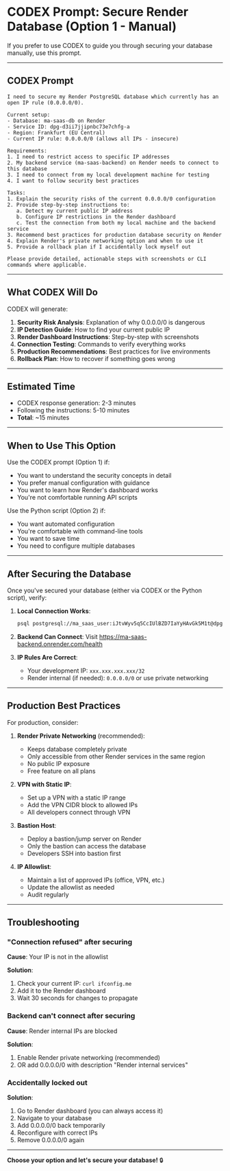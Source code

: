 # CODEX Prompt: Secure Render Database (Option 1 - Manual)

If you prefer to use CODEX to guide you through securing your database manually, use this prompt.

---

## CODEX Prompt

```
I need to secure my Render PostgreSQL database which currently has an open IP rule (0.0.0.0/0). 

Current setup:
- Database: ma-saas-db on Render
- Service ID: dpg-d3ii7jjipnbc73e7chfg-a
- Region: Frankfurt (EU Central)
- Current IP rule: 0.0.0.0/0 (allows all IPs - insecure)

Requirements:
1. I need to restrict access to specific IP addresses
2. My backend service (ma-saas-backend) on Render needs to connect to this database
3. I need to connect from my local development machine for testing
4. I want to follow security best practices

Tasks:
1. Explain the security risks of the current 0.0.0.0/0 configuration
2. Provide step-by-step instructions to:
   a. Detect my current public IP address
   b. Configure IP restrictions in the Render dashboard
   c. Test the connection from both my local machine and the backend service
3. Recommend best practices for production database security on Render
4. Explain Render's private networking option and when to use it
5. Provide a rollback plan if I accidentally lock myself out

Please provide detailed, actionable steps with screenshots or CLI commands where applicable.
```

---

## What CODEX Will Do

CODEX will generate:

1. **Security Risk Analysis**: Explanation of why 0.0.0.0/0 is dangerous
2. **IP Detection Guide**: How to find your current public IP
3. **Render Dashboard Instructions**: Step-by-step with screenshots
4. **Connection Testing**: Commands to verify everything works
5. **Production Recommendations**: Best practices for live environments
6. **Rollback Plan**: How to recover if something goes wrong

---

## Estimated Time

- CODEX response generation: 2-3 minutes
- Following the instructions: 5-10 minutes
- **Total**: ~15 minutes

---

## When to Use This Option

Use the CODEX prompt (Option 1) if:
- You want to understand the security concepts in detail
- You prefer manual configuration with guidance
- You want to learn how Render's dashboard works
- You're not comfortable running API scripts

Use the Python script (Option 2) if:
- You want automated configuration
- You're comfortable with command-line tools
- You want to save time
- You need to configure multiple databases

---

## After Securing the Database

Once you've secured your database (either via CODEX or the Python script), verify:

1. **Local Connection Works**:
   ```bash
   psql postgresql://ma_saas_user:iJtvWyv5q5CcIUlBZD7IaYyHAvGk5M1t@dpg-d3ii7jjipnbc73e7chfg-a.frankfurt-postgres.render.com/ma_saas_platform
   ```

2. **Backend Can Connect**:
   Visit https://ma-saas-backend.onrender.com/health

3. **IP Rules Are Correct**:
   - Your development IP: `xxx.xxx.xxx.xxx/32`
   - Render internal (if needed): `0.0.0.0/0` or use private networking

---

## Production Best Practices

For production, consider:

1. **Render Private Networking** (recommended):
   - Keeps database completely private
   - Only accessible from other Render services in the same region
   - No public IP exposure
   - Free feature on all plans

2. **VPN with Static IP**:
   - Set up a VPN with a static IP range
   - Add the VPN CIDR block to allowed IPs
   - All developers connect through VPN

3. **Bastion Host**:
   - Deploy a bastion/jump server on Render
   - Only the bastion can access the database
   - Developers SSH into bastion first

4. **IP Allowlist**:
   - Maintain a list of approved IPs (office, VPN, etc.)
   - Update the allowlist as needed
   - Audit regularly

---

## Troubleshooting

### "Connection refused" after securing

**Cause**: Your IP is not in the allowlist

**Solution**:
1. Check your current IP: `curl ifconfig.me`
2. Add it to the Render dashboard
3. Wait 30 seconds for changes to propagate

### Backend can't connect after securing

**Cause**: Render internal IPs are blocked

**Solution**:
1. Enable Render private networking (recommended)
2. OR add 0.0.0.0/0 with description "Render internal services"

### Accidentally locked out

**Solution**:
1. Go to Render dashboard (you can always access it)
2. Navigate to your database
3. Add 0.0.0.0/0 back temporarily
4. Reconfigure with correct IPs
5. Remove 0.0.0.0/0 again

---

**Choose your option and let's secure your database!** 🔒

